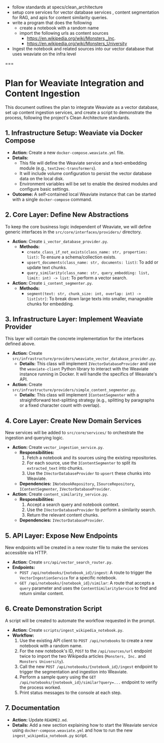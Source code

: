 - follow standards at specs/clean_architecture
- setup core services for  vector database services , content segmentation for RAG, and apis for content similarity queries. 
- write a program that does the following
    - create a notebook with a random name
    - import the following urls as content sources 
        - https://en.wikipedia.org/wiki/Monsters,_Inc.
        - https://en.wikipedia.org/wiki/Monsters_University
- Ingest the notebook and related sources into our vector database that uses weaviate on the infra level

===

# Plan for Weaviate Integration and Content Ingestion

This document outlines the plan to integrate Weaviate as a vector database, set up content ingestion services, and create a script to demonstrate the process, following the project's Clean Architecture standards.

## 1. Infrastructure Setup: Weaviate via Docker Compose

-   **Action:** Create a new `docker-compose.weaviate.yml` file.
-   **Details:**
    -   This file will define the Weaviate service and a text-embedding module (e.g., `text2vec-transformers`).
    -   It will include volume configuration to persist the vector database data on the local disk.
    -   Environment variables will be set to enable the desired modules and configure basic settings.
-   **Outcome:** A self-contained local Weaviate instance that can be started with a single `docker-compose` command.

## 2. Core Layer: Define New Abstractions

To keep the core business logic independent of Weaviate, we will define generic interfaces in the `src/core/interfaces/providers/` directory.

-   **Action:** Create `i_vector_database_provider.py`.
    -   **Methods:**
        -   `create_class_if_not_exists(class_name: str, properties: list)`: To ensure a schema/collection exists.
        -   `upsert_documents(class_name: str, documents: list)`: To add or update text chunks.
        -   `query_similarity(class_name: str, query_embedding: list, limit: int) -> list`: To perform a vector search.
-   **Action:** Create `i_content_segmenter.py`.
    -   **Methods:**
        -   `segment(text: str, chunk_size: int, overlap: int) -> list[str]`: To break down large texts into smaller, manageable chunks for embedding.

## 3. Infrastructure Layer: Implement Weaviate Provider

This layer will contain the concrete implementation for the interfaces defined above.

-   **Action:** Create `src/infrastructure/providers/weaviate_vector_database_provider.py`.
    -   **Details:** This class will implement `IVectorDatabaseProvider` and use the `weaviate-client` Python library to interact with the Weaviate instance running in Docker. It will handle the specifics of Weaviate's API.
-   **Action:** Create `src/infrastructure/providers/simple_content_segmenter.py`.
    -   **Details:** This class will implement `IContentSegmenter` with a straightforward text-splitting strategy (e.g., splitting by paragraphs or a fixed character count with overlap).

## 4. Core Layer: Create New Domain Services

New services will be added to `src/core/services/` to orchestrate the ingestion and querying logic.

-   **Action:** Create `vector_ingestion_service.py`.
    -   **Responsibilities:**
        1.  Fetch a notebook and its sources using the existing repositories.
        2.  For each source, use the `IContentSegmenter` to split its `extracted_text` into chunks.
        3.  Use the `IVectorDatabaseProvider` to `upsert` these chunks into Weaviate.
    -   **Dependencies:** `INotebookRepository`, `ISourceRepository`, `IContentSegmenter`, `IVectorDatabaseProvider`.
-   **Action:** Create `content_similarity_service.py`.
    -   **Responsibilities:**
        1.  Accept a search query and notebook context.
        2.  Use the `IVectorDatabaseProvider` to perform a similarity search.
        3.  Return the relevant content chunks.
    -   **Dependencies:** `IVectorDatabaseProvider`.

## 5. API Layer: Expose New Endpoints

New endpoints will be created in a new router file to make the services accessible via HTTP.

-   **Action:** Create `src/api/vector_search_router.py`.
-   **Endpoints:**
    -   `POST /api/notebooks/{notebook_id}/ingest`: A route to trigger the `VectorIngestionService` for a specific notebook.
    -   `GET /api/notebooks/{notebook_id}/similar`: A route that accepts a `query` parameter and uses the `ContentSimilarityService` to find and return similar content.

## 6. Create Demonstration Script

A script will be created to automate the workflow requested in the prompt.

-   **Action:** Create `scripts/ingest_wikipedia_notebook.py`.
-   **Workflow:**
    1.  Use the existing API client to `POST /api/notebooks` to create a new notebook with a random name.
    2.  For the new notebook's ID, `POST` to the `/api/sources/url` endpoint twice to import the two Wikipedia articles (`Monsters, Inc.` and `Monsters University`).
    3.  Call the new `POST /api/notebooks/{notebook_id}/ingest` endpoint to trigger the segmentation and ingestion into Weaviate.
    4.  Perform a sample query using the `GET /api/notebooks/{notebook_id}/similar?query=...` endpoint to verify the process worked.
    5.  Print status messages to the console at each step.

## 7. Documentation

-   **Action:** Update `README2.md`.
-   **Details:** Add a new section explaining how to start the Weaviate service using `docker-compose.weaviate.yml` and how to run the new `ingest_wikipedia_notebook.py` script.

